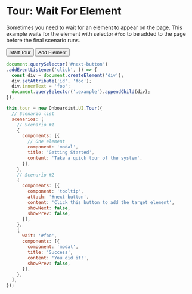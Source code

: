 # Tour: Wait For Element

Sometimes you need to wait for an element to appear on the page. This example waits for the element
with selector `#foo` to be added to the page before the final scenario runs.

<div class="example">
  <button id="tour-button" @click="startTour()">Start Tour</button>
  <button id="next-button" @click="addElm()">Add Element</button>
</div>

```js
document.querySelector('#next-button')
.addEventListener('click', () => {
  const div = document.createElement('div');
  div.setAttribute('id', 'foo');
  div.innerText = 'foo';
  document.querySelector('.example').appendChild(div);
});

this.tour = new Onboardist.UI.Tour({
  // Scenario list
  scenarios: [
    // Scenario #1
    {
      components: [{
        // One element
        component: 'modal',
        title: 'Getting Started',
        content: 'Take a quick tour of the system',
      }],
    },
    // Scenario #2
    {
      components: [{
        component: 'tooltip',
        attach: '#next-button', 
        content: 'Click this button to add the target element',
        showNext: false,
        showPrev: false,
      }],
    },
    {
      wait: '#foo',
      components: [{
        component: 'modal',
        title: 'Success',
        content: 'You did it!',
        showPrev: false,
      }],
    },
  ],
});
```

<script>
export default {
  props: ['slot-key'],
  data: () => ({
    destroyables: [],
    tour: null,
  }),
  mounted() {
    this.tour = new Onboardist.UI.Tour({
      // Scenario list
      scenarios: [
        // Scenario #1
        {
          components: [{
            // One element
            component: 'modal',
            title: 'Getting Started',
            content: 'Take a quick tour of the system',
          }],
        },
        // Scenario #2
        {
          components: [{
            component: 'tooltip',
            attach: '#next-button', 
            content: 'Click this button to add the target element',
            showNext: false,
            showPrev: false,
          }],
        },
        {
          wait: '#foo',
          components: [{
            component: 'modal',
            title: 'Success',
            content: 'You did it!',
            showPrev: false,
          }],
        },
      ],
    });
  },
  destroyed() {
    Onboardist.UI.reset();
  },
  methods: {
    startTour() {
      this.removeFoo();
      this.tour.start();
    },
    removeFoo() {
      const foos = document.querySelectorAll('#foo');
      if (foos && foos.length > 0) {
        foos.forEach(x => x.remove());
      }
    },
    addElm() {
      this.removeFoo();

      const div = document.createElement('div');
      div.setAttribute('id', 'foo');
      div.innerText = 'foo';
      document.querySelector('.example').appendChild(div);
    }
  },
};
</script>

<style>
#foo {
  padding: 20px 40px;
  text-transform: uppercase;
  background-color: blue;
  color: white;
  border: 1px dashed gray;
  margin: 20px;
  font-weight: bold;
  border-radius: 4px;
}
</style>